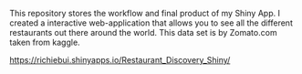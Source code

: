 This repository stores the workflow and final product of my Shiny App.
I created a interactive web-application that allows you to see all the different restaurants out there around the world.
This data set is by Zomato.com taken from kaggle.

https://richiebui.shinyapps.io/Restaurant_Discovery_Shiny/
